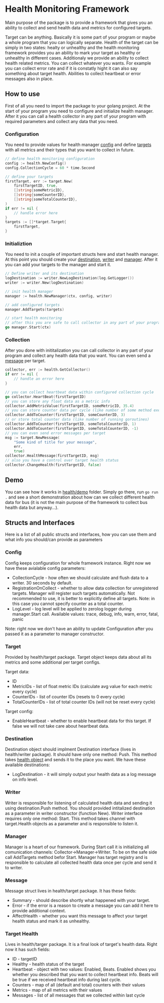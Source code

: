 # Health Monitoring Framework

Main purpose of the package is to provide a framework that gives you an ability to collect and send health data and metrics for configured targets.

Target can be anything. Basically it is some part of your program or maybe a whole program that you can logically separate. Health of the target can be simply in two states: healty or unhealthy and the health monitoring framework provides you an ability to mark your target as healthy or unhealthy in different cases. Additionaly we provide an ability to collect health related metrics. You can collect whatever you wants. For example you can collect error rate and if it is constatly hight it can also say something about target health. Abilities to collect heartbeat or error messages also in place.

## How to use

First of all you need to import the package to your golang project.
At the start of your program you need to configure and initialize health manager. After it you can call a health collector in any part of your program with required parameters and collect any data that you need.

### Configuration

You need to provide values for health manager [config](#config) and define [targets](#target) with all metrics and their types that you want to collect in future. 

```go
// define health monitoring configuration
config := health.NewConfig()
config.CollectionCycle = 60 * time.Second

// define your targets
firstTarget, err := target.New(
    firstTargetID, true,
    []string{someMetricID},
    []string{someCounterID},
    []string{someTotalCounterID},
)
if err != nil {
    // handle error here
}
targets := []*target.Target{
    firstTarget,
}
```

### Initializtion

You need to init a couple of important structs here and start health manager.
At this point you should create your [destination](#destination), [writer](#writer) and [manager](#manager). After it you can add your targets to the manager and start it.

```go
// Define writer and its destination
logDestination := writer.NewLogDestination(log.GetLogger())
writer := writer.New(logDestination)

// init health manager
manager := health.NewManager(ctx, config, writer)

// add configured targets
manager.AddTargets(targets)

// start health monitoring
// after this you are safe to call collector in any part of your program
go manager.Start(ctx)
```

### Collection

After you done with inititalization you can call collector in any part of your program and collect any health data that you want. You can even send a [message](#message) per target.

```go
collector, err := health.GetCollector()
if err != nil {
    // handle an error here
}

// you can collect heartbeat data within configured collection cycle
go collector.HeartBeat(firstTargetID)
// you can store any float data as a metric info
collector.AddMetricValue(firstTargetID, someMetricID, 35.4)
// you can store counter data per cycle (like number of some method executions)
collector.AddToCounter(firstTargetID, someCounterID, 3)
// or store total counter data (like number of running goroutines)
collector.AddToCounter(firstTargetID, someTotalCounterID, 1)
collector.AddToCounter(firstTargetID, someTotalCounterID, -1)
// you can even send error messages per target
msg := target.NewMessage(
    "Some kind of title for your message",
    err,
    true)
collector.HealthMessage(firstTargetID, msg)
// also you have a control over target health status
collector.ChangeHealth(firstTargetID, false)
```

## Demo

You can see how it works in [health/demo](https://github.com/zenoss/zenoss-go-sdk/health/demo) folder. Simply go there, run `go run .` and see a short demonstration about how can we collect different health data for bus (it is not the main purpose of the framework to collect bus health data but anyway...).

## Structs and Interfaces

Here is a list of all public structs and interfaces, how you can use them and what info you should/can provide as parameters

### Config

Config keeps configuration for whole framework instance. Right now we have these avialable config parameters:

* CollectionCycle - how often we should calculate and flush data to a writer. 30 seconds by default.
* RegistrationOnCollect - whether to allow data collection for unregistered targets. Manager will register such targets automatically. Not recommended to use, it is better to explicitly define all targets. Note: in this case you cannot specify counter as a total counter.
* LogLevel - log level will be applied to zerolog logger during manager.Start call. Available values: trace, debug, info, warn, error, fatal, panic

Note: right now we don't have an ability to update Configuration after you passed it as a parameter to manager constructor.

### Target

Provided by health/target package. Target object keeps data about all its metrics and some additional per target configs.

Target data:
* ID
* MetricIDs - list of float metric IDs (calculate avg value for each metric every cycle)
* CounterIDs - list of counter IDs (resets to 0 every cycle)
* TotalCounterIDs - list of total counter IDs (will not be reset every cycle)

Target config:
* EnableHeartbeat - whether to enable heartbeat data for this target. If false we will not take care about heartbeat data.

### Destination

Destination object should implment Destination interface (lives in health/writer package). It should have only one method: Push. This method takes [health object](#target-health) and sends it to the place you want. We have these available destinations:
* LogDestination - it will simply output your health data as a log message on info level.

### Writer

Writer is responsible for listening of calculated health data and sending it using destination.Push method.
You should provided intitalized destination as a parameter in writer constructor (function New). Writer interface requires only one method: Start. This method takes channel with target.Health objects as a parameter and is responsible to listen it.

### Manager

Manager is a heart of our framework. During Start call it is initializing all comunication channels: Collector->Manager->Writer. To be on the safe side call AddTargets method befor Start. Manager has target registry and is responsible to calculate all collected health data once per cycle and send it to writer.

### Message

Message struct lives in health/target package. It has these fields:
* Summary - should describe shortly what happened with your target.
* Error - if the error is a reason to create a message you can add it here to provide additional context.
* AffectHealth - whether you want this message to affect your target health status and mark it as unhealthy.

### Target Health

Lives in health/targer package. It is a final look of target's health data. Right now it has such fields:
* ID - targetID
* Healthy - health status of the target
* Heartbeat - object with two values: Enabled, Beats. Enabled shows you whether you described that you want to collect heartbeat info. Beats will be true if we received heartbeat info during last cycle.
* Counters - map of all (default and total) counters with their values
* Metrics - map of all metrics with their values
* Messages - list of all messages that we collected within last cycle
